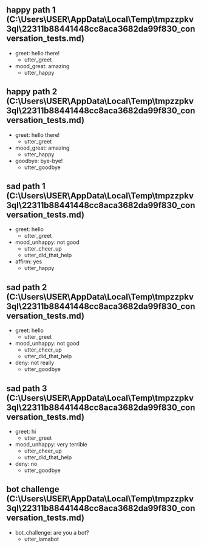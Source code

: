 ## happy path 1 (C:\Users\USER\AppData\Local\Temp\tmpzzpkv3ql\22311b88441448cc8aca3682da99f830_conversation_tests.md)
* greet: hello there!
    - utter_greet   <!-- predicted: action_select_and_display_problem -->
* mood_great: amazing   <!-- predicted: name_entry: [amazing](approach) -->
    - utter_happy   <!-- predicted: action_default_ask_affirmation -->


## happy path 2 (C:\Users\USER\AppData\Local\Temp\tmpzzpkv3ql\22311b88441448cc8aca3682da99f830_conversation_tests.md)
* greet: hello there!
    - utter_greet   <!-- predicted: action_select_and_display_problem -->
* mood_great: amazing   <!-- predicted: name_entry: [amazing](approach) -->
    - utter_happy   <!-- predicted: action_default_ask_affirmation -->
* goodbye: bye-bye!
    - utter_goodbye


## sad path 1 (C:\Users\USER\AppData\Local\Temp\tmpzzpkv3ql\22311b88441448cc8aca3682da99f830_conversation_tests.md)
* greet: hello
    - utter_greet   <!-- predicted: action_select_and_display_problem -->
* mood_unhappy: not good   <!-- predicted: greet: not good -->
    - utter_cheer_up   <!-- predicted: action_default_ask_affirmation -->
    - utter_did_that_help   <!-- predicted: action_listen -->
* affirm: yes   <!-- predicted: hint1: yes -->
    - utter_happy   <!-- predicted: action_first_hint -->


## sad path 2 (C:\Users\USER\AppData\Local\Temp\tmpzzpkv3ql\22311b88441448cc8aca3682da99f830_conversation_tests.md)
* greet: hello
    - utter_greet   <!-- predicted: action_select_and_display_problem -->
* mood_unhappy: not good   <!-- predicted: greet: not good -->
    - utter_cheer_up   <!-- predicted: action_default_ask_affirmation -->
    - utter_did_that_help   <!-- predicted: action_listen -->
* deny: not really   <!-- predicted: approach: not [really](info) -->
    - utter_goodbye   <!-- predicted: action_default_fallback -->


## sad path 3 (C:\Users\USER\AppData\Local\Temp\tmpzzpkv3ql\22311b88441448cc8aca3682da99f830_conversation_tests.md)
* greet: hi
    - utter_greet   <!-- predicted: action_select_and_display_problem -->
* mood_unhappy: very terrible   <!-- predicted: approach: very terrible -->
    - utter_cheer_up   <!-- predicted: action_default_ask_affirmation -->
    - utter_did_that_help   <!-- predicted: action_listen -->
* deny: no   <!-- predicted: approach: [no](approach) -->
    - utter_goodbye   <!-- predicted: action_default_fallback -->


## bot challenge (C:\Users\USER\AppData\Local\Temp\tmpzzpkv3ql\22311b88441448cc8aca3682da99f830_conversation_tests.md)
* bot_challenge: are you a bot?   <!-- predicted: goodbye: are you a bot? -->
    - utter_iamabot   <!-- predicted: action_default_ask_affirmation -->



